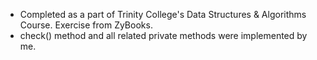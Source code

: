 - Completed as a part of Trinity College's Data Structures & Algorithms Course. Exercise from ZyBooks.
- check() method and all related private methods were implemented by me.
